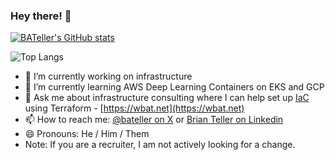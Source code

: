 ### Hey there! 👋

<!--
**bateller/bateller** is a ✨ _special_ ✨ repository because its `README.md` (this file) appears on your GitHub profile.

Here are some ideas to get you started:

- 🔭 I’m currently working on ...
- 🌱 I’m currently learning ...
- 👯 I’m looking to collaborate on ...
- 🤔 I’m looking for help with ...
- 💬 Ask me about ...
- 📫 How to reach me: ...
- 😄 Pronouns: ...
- ⚡ Fun fact: ...
-->

[![BATeller's GitHub stats](https://github-readme-stats.vercel.app/api?username=bateller&show_icons=true&theme=default#gh-light-mode-only)](https://github.com/anuraghazra/github-readme-stats#gh-light-mode-only)

![Top Langs](https://github-readme-stats.vercel.app/api/top-langs/?username=bateller&hide_progress=true)

- 🔭 I’m currently working on infrastructure
- 🌱 I’m currently learning AWS Deep Learning Containers on EKS and GCP
- 💬 Ask me about infrastructure consulting where I can help set up [IaC](https://en.wikipedia.org/wiki/Infrastructure_as_code) using Terraform - [https://wbat.net](https://wbat.net)
- 📫 How to reach me: [@bateller on X](https://x.com/bateller) or [Brian Teller on Linkedin](https://www.linkedin.com/in/brianteller/)
- 😄 Pronouns: He / Him / Them
- Note: If you are a recruiter, I am not actively looking for a change.
